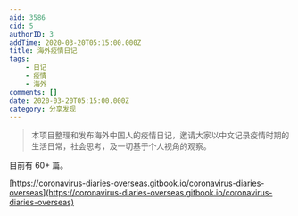 ```yaml
---
aid: 3586
cid: 5
authorID: 3
addTime: 2020-03-20T05:15:00.000Z
title: 海外疫情日记
tags:
    - 日记
    - 疫情
    - 海外
comments: []
date: 2020-03-20T05:15:00.000Z
category: 分享发现
---
```


> 本项目整理和发布海外中国人的疫情日记，邀请大家以中文记录疫情时期的生活日常，社会思考，及一切基于个人视角的观察。

目前有 60+ 篇。

[https://coronavirus-diaries-overseas.gitbook.io/coronavirus-diaries-overseas](https://coronavirus-diaries-overseas.gitbook.io/coronavirus-diaries-overseas)
